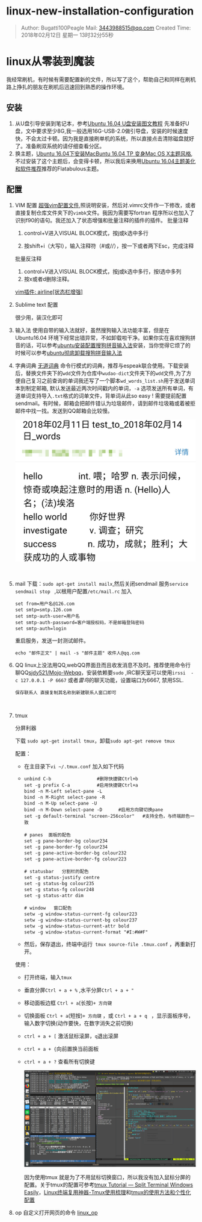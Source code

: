 # linux-new-installation-configuration
> Author: Bugatti100Peagle  Mail: 3443988515@qq.com
> Created Time: 2018年02月12日 星期一 13时32分55秒

# linux从零装到魔装

我经常刷机，有时候有需要配置新的文件，所以写了这个，帮助自己和同样在刷机路上挣扎的朋友在刷机后迅速回到熟悉的操作环境。

## 安装

1. 从U盘引导安装到笔记本，参考[Ubuntu 16.04 U盘安装图文教程](http://www.linuxidc.com/Linux/2016-04/130520.htm) 
   先准备好U盘，文中要求至少8G,我一般选用16G-USB-2.0做引导盘，安装的时候速度快，不会太过卡顿。因为我是直接刷单机的系统，所以直接点击清除磁盘就好了。准备刷双系统的请仔细查看分区。
2. 换主题，[Ubuntu 16.04下安装MacBuntu 16.04 TP 变身Mac OS X主题风格](http://www.linuxidc.com/Linux/2016-06/131947.htm),不过安装了这个主题后，会变得卡顿，所以我后来换用[Ubuntu 16.04主题美化和软件推荐](http://www.linuxidc.com/Linux/2016-09/135165.htm)推荐的Flatabulous主题。

## 配置

1. VIM 配置
   [超强vim配置文件](https://github.com/ma6174/vim-deprecated),照说明安装，然后对.vimrc文件作一下修改，或者直接复制仓库文件夹下的`vimbk`文件。我因为需要写fortran 程序所以也加入了识别f90的语句。我还加入了状态增强和批量注释的插件的插件。
   批量注释

   1. control+V进入VISUAL BLOCK模式，按j或k选中多行

   2. 按shift+i（大写I），输入注释符（#或//），按一下或者两下Esc，完成注释

   批量反注释

   1. control+V进入VISUAL  BLOCK模式，按j或k选中多行，按l选中多列
   2. 按x或者d删除注释。

   [vim插件: airline[状态栏增强] ](http://www.wklken.me/posts/2015/06/07/vim-plugin-airline.html) 

2. Sublime text 配置

   很少用，装汉化即可

2. 输入法
   使用自带的输入法就好，虽然搜狗输入法功能丰富，但是在Ubuntu16.04 环境下经常出错异常，不如卸载啦干净。如果你实在喜欢搜狗拼音的话，可以参考[ubuntu安装配置搜狗拼音输入法](https://jingyan.baidu.com/article/a3aad71aa1abe7b1fa009641.html)安装，当你觉得它烦了的时候可以参考[ubuntu彻底卸载搜狗拼音输入法](https://jingyan.baidu.com/article/9faa723154c3dc473d28cb41.html) 

4. 字典词典
   [无道词典](https://github.com/ChestnutHeng/Wudao-dict) 命令行模式的词典，推荐与espeak联合使用。下载安装后，替换文件夹下的`wdd`文件为仓库中`wudao-dict`文件夹下的`wdd`文件,为了方便自己复习之前查询的单词我还写了一个脚本`wd_words_list.sh`用于发送单词本到制定邮箱, 默认发送最近两次时间戳内的单词，`-a` 选项发送所有单词，有道单词支持导入`.txt`格式的词单文件，背单词从此so easy ! 需要提前配置sendmail。有时候，邮箱会把邮件错认为垃圾邮件，请到邮件垃圾箱或着被拒邮件中找一找。发送到QQ邮箱会比较慢。

   ![邮件效果](./pictures/wds_1.jpg)

   ​

5. mail
   下载：`sudo apt-get install mailx`,然后关闭sendmail 服务`service sendmail stop ` ,以根用户配置`/etc/mail.rc` 加入

   ``` 
   set from=用户名@126.com
   set smtp=smtp.126.com
   set smtp-auth-user=用户名
   set smtp-auth-password=客户端授权码，不是邮箱登陆密码
   set smtp-auth=login
   ```

   重启服务，发送一封测试邮件。

   `echo "邮件正文" | mail -s "邮件主题" 收件人@qq.com`  

6. QQ
   linux上没法用QQ,webQQ界面丑而且收发消息不及时。推荐使用命令行聊QQ[sjdy521/Mojo-Webqq](https://github.com/sjdy521/Mojo-Webqq)，安装依赖要`sudo` ,IRC聊天室可以使用`irssi  -c 127.0.0.1 -P 6667` 或者*雷鸟*的聊天功能，设置端口为6667, 禁用SSL. 

   ```
   保存联系人 直接复制其名称到新建联系人窗口即可

   ```

   ​

7. tmux

   分屏利器

   下载 `sudo apt-get install tmux`，卸载`sudo apt-get remove tmux`

   配置：

   - 在主目录下`vi ~/.tmux.conf` 加入如下代码

   - ```
     unbind C-b                 #删除快捷键Ctrl+b
     set -g prefix C-a          #启用快捷键Ctrl+a
     bind -n M-Left select-pane -L
     bind -n M-Right select-pane -R
     bind -n M-Up select-pane -U
     bind -n M-Down select-pane -D      #启用方向键切换pane
     set -g default-terminal "screen-256color"   #支持全色，与终端颜色一致

     # panes  面板的配色
     set -g pane-border-bg colour234
     set -g pane-border-fg colour234
     set -g pane-active-border-bg colour232
     set -g pane-active-border-fg colour223

     # statusbar   分割栏的配色
     set -g status-justify centre
     set -g status-bg colour235
     set -g status-fg colour248
     set -g status-attr dim

     # window   窗口配色
     setw -g window-status-current-fg colour223
     setw -g window-status-current-bg colour237
     setw -g window-status-current-attr bold
     setw -g window-status-current-format "#I:#W#F"
     ```

   - 然后，保存退出，终端中运行` tmux source-file .tmux.conf` ，再重新打开。

   使用：

   - 打开终端，输入`tmux` 

   - 垂直分屏`Ctrl + a + %` ,水平分屏`Ctrl + a + " ` 

   - 移动面板边框 `Ctrl + a`(长按)`+ 方向键` 

   - 切换面板 `Ctrl + a`(短按)`+ 方向键` ，或 `Ctrl + a + q ` ，显示面板序号，输入数字切换(动作要快，在数字消失之前切换)

   - `ctrl + a + [` 激活鼠标滚屏，`q`退出滚屏

   - `ctrl + a + {`向前置换当前面板

   - `ctrl + a + ?` 查看所有切换键

     ![tmux使用示范](./pictures/tmux_1.png)

     因为使用tmux 就是为了不用鼠标切换窗口，所以我没有加入鼠标分屏的配置。关于tmux的配置可参考[tmux Tutorial — Split Terminal Windows Easily](https://lukaszwrobel.pl/blog/tmux-tutorial-split-terminal-windows-easily/)，[Linux终端复用神器-Tmux使用梳理](http://www.cnblogs.com/kevingrace/p/6496899.html)和[tmux的使用方法和个性化配置](http://blog.csdn.net/robertbaker/article/details/42172203) 

8. op 自定义打开网页的命令 [linux_op](./op/linux_op.md)